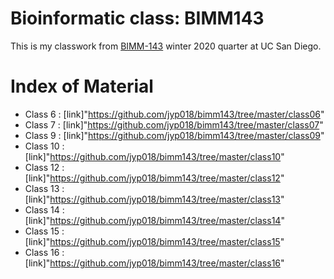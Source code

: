 # Bioinformatic class: BIMM143

This is my classwork from [BIMM-143](https://github.com/jyp018/bimm143) winter 2020 quarter at UC San Diego.

# Index of Material 

- Class 6 : [link]"https://github.com/jyp018/bimm143/tree/master/class06"
- Class 7 : [link]"https://github.com/jyp018/bimm143/tree/master/class07"
- Class 9 : [link]"https://github.com/jyp018/bimm143/tree/master/class09"
- Class 10 : [link]"https://github.com/jyp018/bimm143/tree/master/class10"
- Class 12 : [link]"https://github.com/jyp018/bimm143/tree/master/class12"
- Class 13 : [link]"https://github.com/jyp018/bimm143/tree/master/class13"
- Class 14 : [link]"https://github.com/jyp018/bimm143/tree/master/class14"
- Class 15 : [link]"https://github.com/jyp018/bimm143/tree/master/class15"
- Class 16 : [link]"https://github.com/jyp018/bimm143/tree/master/class16"

